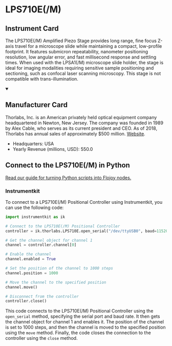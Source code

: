 
# LPS710E(/M)

## Instrument Card

The LPS710E(/M) Amplified Piezo Stage provides long range, fine focus Z-axis travel for a microscope slide while maintaining a compact, low-profile footprint. It features submicron repeatability, nanometer positioning resolution, low angular error, and fast millisecond response and settling times. When used with the LPSA1(/M) microscope slide holder, the stage is ideal for imaging modalities requiring sensitive sample positioning and sectioning, such as confocal laser scanning microscopy. This stage is not compatible with trans-illumination.

<details open>
<summary><h2>Manufacturer Card</h2></summary>
Thorlabs, Inc. is an American privately held optical equipment company headquartered in Newton, New Jersey. The company was founded in 1989 by Alex Cable, who serves as its current president and CEO. As of 2018, Thorlabs has annual sales of approximately $500 million. <a href=https://www.thorlabs.com/>Website</a>.
<br>
<ul>
  <li>Headquarters: USA</li>
  <li>Yearly Revenue (millions, USD): 550.0</li>
</ul>
</details>

## Connect to the LPS710E(/M) in Python

[Read our guide for turning Python scripts into Flojoy nodes.](https://docs.flojoy.ai/custom-nodes/creating-custom-node/)


### Instrumentkit

To connect to a LPS710E(/M) Positional Controller using Instrumentkit, you can use the following code:

```python
import instrumentkit as ik

# Connect to the LPS710E(/M) Positional Controller
controller = ik.thorlabs.LPS710E.open_serial("/dev/ttyUSB0", baud=115200)

# Get the channel object for channel 1
channel = controller.channel[0]

# Enable the channel
channel.enabled = True

# Set the position of the channel to 1000 steps
channel.position = 1000

# Move the channel to the specified position
channel.move()

# Disconnect from the controller
controller.close()
```

This code connects to the LPS710E(/M) Positional Controller using the `open_serial` method, specifying the serial port and baud rate. It then gets the channel object for channel 1 and enables it. The position of the channel is set to 1000 steps, and then the channel is moved to the specified position using the `move` method. Finally, the code closes the connection to the controller using the `close` method.

